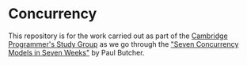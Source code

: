 Concurrency
===========

This repository is for the work carried out as part of the 
[Cambridge Programmer's Study Group](http://www.meetup.com/Cambridge-Programmers-Study-Group) 
as we go through the ["Seven Concurrency Models in Seven Weeks"](https://pragprog.com/book/pb7con/seven-concurrency-models-in-seven-weeks) by Paul Butcher.

